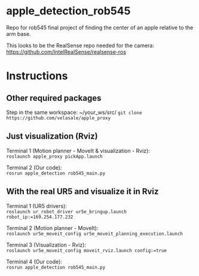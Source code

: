# apple_detection_rob545
Repo for rob545 final project of finding the center of an apple relative to the arm base.


This looks to be the RealSense repo needed for the camera:
https://github.com/IntelRealSense/realsense-ros

# Instructions

## Other required packages
Step in the same workspace: ~/your_ws/src/
`git clone https://github.com/velasale/apple_proxy`

## Just visualization (Rviz) 
Terminal 1 (Motion planner - MoveIt & visualization - Rviz):  
`roslaunch apple_proxy pickApp.launch`

Terminal 2 (Our code):  
`rosrun apple_detection rob545_main.py`

## With the real UR5 and visualize it in Rviz
Terminal 1 (UR5 drivers):  
`roslaunch ur_robot_driver ur5e_bringup.launch robot_ip:=169.254.177.232`

Terminal 2 (Motion planner - MoveIt):  
`roslaunch ur5e_moveit_config ur5e_moveit_planning_execution.launch`

Terminal 3 (Visualization - Rviz):  
`roslaunch ur5e_moveit_config moveit_rviz.launch config:=true`

Terminal 4 (Our code):  
`rosrun apple_detection rob545_main.py`


